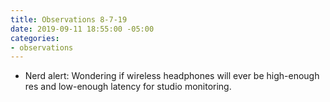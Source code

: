 ```yaml
---
title: Observations 8-7-19
date: 2019-09-11 18:55:00 -05:00
categories:
- observations
---
```


- Nerd alert: Wondering if wireless headphones will ever be high-enough res and low-enough latency for studio monitoring.